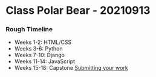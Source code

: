 # Class Polar Bear - 20210913

### Rough Timeline

- Weeks 1-2: HTML/CSS
- Weeks 3-6: Python
- Weeks 7-10: Django
- Weeks 11-14: JavaScript
- Weeks 15-18: Capstone
[Submitting your work](<0 General/Submitting Your Work.md>)
